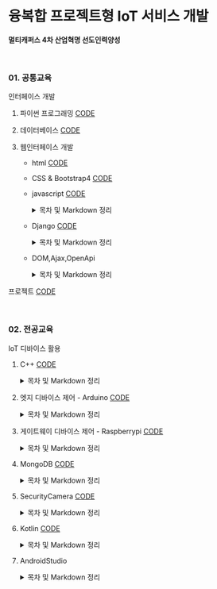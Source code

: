 # 융복합 프로젝트형 IoT 서비스 개발

**멀티캐퍼스 4차 산업혁명 선도인력양성**

<br>

### 01. 공통교육

인터페이스 개발

1.  파이썬 프로그래밍 [CODE](https://github.com/cooluks2/iot/tree/master/01.Interface/01_python)

2.  데이터베이스 [CODE](https://github.com/cooluks2/iot/tree/master/01.Interface/02_mariadb)

3.  웹인터페이스 개발

    -   html [CODE](https://github.com/cooluks2/iot/tree/master/01.Interface/03_webclient/html)

    -   CSS & Bootstrap4 [CODE](https://github.com/cooluks2/iot/tree/master/01.Interface/03_webclient/bt4)

    -   javascript [CODE](https://github.com/cooluks2/iot/tree/master/01.Interface/03_webclient/javascript)

        <details markdown="1">
        <summary>목차 및 Markdown 정리</summary>
        <!--summary 아래 빈칸 공백 두고 내용을 적는공간-->
        
        1.  [자바스크립트](https://github.com/cooluks2/iot/blob/master/01.Interface/03_webclient/javascriptMD/00.자바스크립트.md)

        2.  [데이터_타입](https://github.com/cooluks2/iot/blob/master/01.Interface/03_webclient/javascriptMD/01.데이터_타입.md)

        3.  [변수](https://github.com/cooluks2/iot/blob/master/01.Interface/03_webclient/javascriptMD/02.변수.md)

        4.  [타입_변환](https://github.com/cooluks2/iot/blob/master/01.Interface/03_webclient/javascriptMD/03.타입_변환.md)

        5.  [기본_연산자](https://github.com/cooluks2/iot/blob/master/01.Interface/03_webclient/javascriptMD/04.기본_연산자.md)

        6.  [비교_연산자](https://github.com/cooluks2/iot/blob/master/01.Interface/03_webclient/javascriptMD/05.비교_연산자.md)

        7.  [조건문](https://github.com/cooluks2/iot/blob/master/01.Interface/03_webclient/javascriptMD/06.조건문.md)

        8.  [반복문](https://github.com/cooluks2/iot/blob/master/01.Interface/03_webclient/javascriptMD/07.반복문.md)

        9.  [예외처리](https://github.com/cooluks2/iot/blob/master/01.Interface/03_webclient/javascriptMD/08.예외처리.md)

        10.  [배열](https://github.com/cooluks2/iot/blob/master/01.Interface/03_webclient/javascriptMD/09.배열.md)

        11.  [함수](https://github.com/cooluks2/iot/blob/master/01.Interface/03_webclient/javascriptMD/10.함수.md)

        12.  [객체](https://github.com/cooluks2/iot/blob/master/01.Interface/03_webclient/javascriptMD/11.객체.md)

        13.  [클래스](https://github.com/cooluks2/iot/blob/master/01.Interface/03_webclient/javascriptMD/12.클래스.md)

        14.  [클래스ES6](https://github.com/cooluks2/iot/blob/master/01.Interface/03_webclient/javascriptMD/13.클래스_ES6.md)

        </details>

    -   Django [CODE](https://github.com/cooluks2/iot/tree/master/01.Interface/04_django)

        <details markdown="1">
        <summary>목차 및 Markdown 정리</summary>
        <!--summary 아래 빈칸 공백 두고 내용을 적는공간-->
        
        1. [HTTP 프로토콜](https://github.com/cooluks2/iot/blob/master/01.Interface/04_django/00_HTTP_프로토콜.md)

        2. [Django 프로젝트 만들기](https://github.com/cooluks2/iot/blob/master/01.Interface/04_django/01_Django_프로젝트_만들기.md)

        3. [실전 프로그램 개발-Bookmark 앱](https://github.com/cooluks2/iot/blob/master/01.Interface/04_django/02_실전_프로그램_개발-Bookmark_앱.md)

        4. [실전 프로그램 개발-Blog 앱](https://github.com/cooluks2/iot/blob/master/01.Interface/04_django/03_실전_프로그램_개발-Blog_앱.md)

        5. [프로젝트 첫 페이지 만들기](https://github.com/cooluks2/iot/blob/master/01.Interface/04_django/04_프로젝트_첫_페이지_만들기.md)

        6. [기존 앱 개선하기-Bookmark 앱,Blog 앱](https://github.com/cooluks2/iot/blob/master/01.Interface/04_django/05_기존_앱_개선하기-Bookmark_앱%2CBlog_앱.md)

        7. [Blog 앱 확장-Tag 달기](https://github.com/cooluks2/iot/blob/master/01.Interface/04_django/06_Blog_앱_확장-Tag_달기.md)

        8. [Blog 앱 확장-검색 기능](https://github.com/cooluks2/iot/blob/master/01.Interface/04_django/07_Blog_앱_확장-검색_기능.md)

        9. [실전 프로그램 개발-인증 기능](https://github.com/cooluks2/iot/blob/master/01.Interface/04_django/08_실전_프로그램_개발-인증_기능.md)

        10. [실전 프로그램 개발-콘텐츠 편집 기능(Bookmark)](https://github.com/cooluks2/iot/blob/master/01.Interface/04_django/09_실전_프로그램_개발-콘텐츠_편집_기능(Bookmark).md)

        11. [실전 프로그램 개발-콘텐츠 편집 기능(Blog)](https://github.com/cooluks2/iot/blob/master/01.Interface/04_django/10_실전_프로그램_개발-콘텐츠_편집_기능(Blog).md)

        12. [실전 프로그램 개발-콘텐츠 편집 기능(Blog)-TinyMCE](https://github.com/cooluks2/iot/blob/master/01.Interface/04_django/11_실전_프로그램_개발-콘텐츠_편집_기능(Blog)-TinyMCE.md)

        13. [실전 프로그램 개발-콘텐츠 편집 기능(Blog)-파일 업로드,다운로드](https://github.com/cooluks2/iot/blob/master/01.Interface/04_django/12_실전_프로그램_개발-콘텐츠_편집_기능(Blog)-파일_업로드%2C다운로드.md)

        14. [실전 프로그램 개발-아바타-](https://github.com/cooluks2/iot/blob/master/01.Interface/04_django/13_실전_프로그램_개발-아바타-.md)

        15. [커스텀 유저 모델](https://github.com/cooluks2/iot/blob/master/01.Interface/04_django/14_커스텀_유저_모델.md)
    
    	</details>
        
	-   DOM,Ajax,OpenApi
    
        <details markdown="1">
        <summary>목차 및 Markdown 정리</summary>
        <!--summary 아래 빈칸 공백 두고 내용을 적는공간-->

        1.  [DOM](https://github.com/cooluks2/iot/blob/master/01.Interface/05_DOM%2CAjax%2COpenApi/1.DOM.md)

        2.  [DOM이벤트](https://github.com/cooluks2/iot/blob/master/01.Interface/05_DOM%2CAjax%2COpenApi/2.DOM이벤트.md)

        3.  [JSON](https://github.com/cooluks2/iot/blob/master/01.Interface/05_DOM%2CAjax%2COpenApi/3.JSON.md)

        4.  [Requests](https://github.com/cooluks2/iot/blob/master/01.Interface/05_DOM%2CAjax%2COpenApi/4.Requests.md)

        5.  [이미지API](https://github.com/cooluks2/iot/blob/master/01.Interface/05_DOM%2CAjax%2COpenApi/5.이미지API.md)

        6.  [Ajax](https://github.com/cooluks2/iot/blob/master/01.Interface/05_DOM%2CAjax%2COpenApi/6.Ajax.md)

        7.  [REST서비스](https://github.com/cooluks2/iot/blob/master/01.Interface/05_DOM%2CAjax%2COpenApi/7.REST서비스.md)

        </details>

프로젝트 [CODE](https://github.com/cooluks2/iot/tree/master/01.Interface/Niche-market)

<br>

### 02. 전공교육

IoT 디바이스 활용

1.  C++ [CODE](https://github.com/cooluks2/iot/tree/master/02.device/c%2B%2B)

    <details markdown="1">
    <summary>목차 및 Markdown 정리</summary>
    <!--summary 아래 빈칸 공백 두고 내용을 적는공간-->
    
    1.  [개발환경 구축](https://github.com/cooluks2/iot/blob/master/02.device/c%2B%2BMD/00.개발환경_구축.md)

    2.  [HelloWorld](https://github.com/cooluks2/iot/blob/master/02.device/c%2B%2BMD/01.HelloWorld.md)

    3.  [제어 구조와 배열](https://github.com/cooluks2/iot/blob/master/02.device/c%2B%2BMD/02.제어_구조와_배열.md)

    4.  [함수와 문자열](https://github.com/cooluks2/iot/blob/master/02.device/c%2B%2BMD/03.함수와_문자열.md)

    5.  [클래스와 객체](https://github.com/cooluks2/iot/blob/master/02.device/c%2B%2BMD/04.클래스와_객체.md)

    6.  [객체와 함수](https://github.com/cooluks2/iot/blob/master/02.device/c%2B%2BMD/05-2.객체와_함수.md)

    7.  [생성자와 접근제한자](https://github.com/cooluks2/iot/blob/master/02.device/c%2B%2BMD/05.생성자와_접근제한자.md)

    8.  [객체 배열](https://github.com/cooluks2/iot/blob/master/02.device/c%2B%2BMD/06.객체_배열.md)

    9.  [포인터와 동적 객체 생성](https://github.com/cooluks2/iot/blob/master/02.device/c%2B%2BMD/07.포인터와_동적_객체_생성.md)

    10.  [복사생성자와 정적멤버](https://github.com/cooluks2/iot/blob/master/02.device/c%2B%2BMD/08.복사생성자와_정적멤버.md)

    11.  [상속](https://github.com/cooluks2/iot/blob/master/02.device/c%2B%2BMD/09.상속.md)

    </details>
    
2.  엣지 디바이스 제어 - Arduino [CODE](https://github.com/cooluks2/iot/tree/master/02.device/arduino)

    <details markdown="1">
    <summary>목차 및 Markdown 정리</summary>
    <!--summary 아래 빈칸 공백 두고 내용을 적는공간-->

    -   **디지털, 아날로그 출력**  
        [1. 개발환경 구축](https://github.com/cooluks2/iot/blob/master/02.device/arduinoMD/01.디지털%2C아날로그_출력/00-1.개발환경_구축.md)

        [2. 아두이노 소개](https://github.com/cooluks2/iot/blob/master/02.device/arduinoMD/01.디지털%2C아날로그_출력/00.아두이노_소개.md)

        [3. LED](https://github.com/cooluks2/iot/blob/master/02.device/arduinoMD/01.디지털%2C아날로그_출력/01.LED.md)

        [4. 3색 LED](https://github.com/cooluks2/iot/blob/master/02.device/arduinoMD/01.디지털%2C아날로그_출력/02.3색_LED.md)

        [5. 16x2 LCD](https://github.com/cooluks2/iot/blob/master/02.device/arduinoMD/01.디지털%2C아날로그_출력/03.16x2_LCD.md)

        [6. 피에조 부저](https://github.com/cooluks2/iot/blob/master/02.device/arduinoMD/01.디지털%2C아날로그_출력/04.피에조_부저.md)

    -   **입력-버튼, 센서**  
        [1. 버튼](https://github.com/cooluks2/iot/blob/master/02.device/arduinoMD/02.입력-버튼%2C센서/00.버튼.md)

        [2. 가변저항](https://github.com/cooluks2/iot/blob/master/02.device/arduinoMD/02.입력-버튼%2C센서/01.가변저항.md)

        [3. 서보모터](https://github.com/cooluks2/iot/blob/master/02.device/arduinoMD/02.입력-버튼%2C센서/02.서보모터.md)

        [4. 조이스틱](https://github.com/cooluks2/iot/blob/master/02.device/arduinoMD/02.입력-버튼%2C센서/03.조이스틱.md)

        [5. 조도센터](https://github.com/cooluks2/iot/blob/master/02.device/arduinoMD/02.입력-버튼%2C센서/04.조도센터.md)

    -   **디지털 센서**  
        [1. DHT11](https://github.com/cooluks2/iot/blob/master/02.device/arduinoMD/03.디지털_센서/01.DHT11.md)

        [2. 초음파 센서](https://github.com/cooluks2/iot/blob/master/02.device/arduinoMD/03.디지털_센서/02.초음파_센서.md)

        [3. 미세먼지_센서.md](https://github.com/cooluks2/iot/blob/master/02.device/arduinoMD/03.디지털_센서/03.미세먼지_센서.md)
        
    -   **통신**  
        [1. ESP8266 1.AT명령어](https://github.com/cooluks2/iot/blob/master/02.device/arduinoMD/04.통신/01.ESP8266_1.AT명령어.md)

        [2. ESP8266 2.라이브러리(WiFiEsp)](https://github.com/cooluks2/iot/blob/master/02.device/arduinoMD/04.통신/01.ESP8266_2.라이브러리(WiFiEsp).md)

        [3. MQTT](https://github.com/cooluks2/iot/blob/master/02.device/arduinoMD/04.통신/02.MQTT.md)

        [4. MQTT-Arduino](https://github.com/cooluks2/iot/blob/master/02.device/arduinoMD/04.통신/03.MQTT-Arduino.md)

    -   **37센서**  
        [1. Led Sensors](https://github.com/cooluks2/iot/blob/master/02.device/arduinoMD/05.37센서/1.Led_Sensors.md)

        [2. Digital Sensors](https://github.com/cooluks2/iot/blob/master/02.device/arduinoMD/05.37센서/2.Digital_Sensors.md)
        
    -   **블루투스**  
        [1. 블루투스 연동(HC-05).md](https://github.com/cooluks2/iot/blob/master/02.device/arduinoMD/06.블루투스/1.블루투스_연동(HC-05).md)

        [2. 블루투스 컨트롤러.md](https://github.com/cooluks2/iot/blob/master/02.device/arduinoMD/06.블루투스/2.블루투스_컨트롤러.md)

    -   **모터**  
        [1. DC 모터](https://github.com/cooluks2/iot/blob/master/02.device/arduinoMD/07.모터/1.DC_모터.md)

    </details>

3.  게이트웨이 디바이스 제어 - Raspberrypi [CODE](https://github.com/cooluks2/iot/tree/master/02.device/RaspberryPi)

    <details markdown="1">
    <summary>목차 및 Markdown 정리</summary>
    <!--summary 아래 빈칸 공백 두고 내용을 적는공간-->
    
    1.  [라즈베리파이 4B 스펙](https://github.com/cooluks2/iot/blob/master/02.device/RaspberryPiMD/01.1_라즈베리파이_4B_스펙.md)
	2.  [라즈베리파이 시작하기](https://github.com/cooluks2/iot/blob/master/02.device/RaspberryPiMD/01.2_라즈베리_파이_시작하기.md)
    3.  [라즈베리파이를 위한 리눅스 기초 배우기](https://github.com/cooluks2/iot/blob/master/02.device/RaspberryPiMD/02_라즈베리_파이를_위한_리눅스_기초_배우기.md)
	4.  [라즈베리파이 GPIO 및 센서 활용하기](https://github.com/cooluks2/iot/blob/master/02.device/RaspberryPiMD/03_라즈베리_파이_GPIO_및_센서_활용하기.md)
    5.  [MCP3008(ADC), SPI 통신](https://github.com/cooluks2/iot/blob/master/02.device/RaspberryPiMD/04_MCP3008(ADC)%2C_SPI_통신.md)
	6.  [GPIO-ZERO](https://github.com/cooluks2/iot/blob/master/02.device/RaspberryPiMD/05_GPIO-ZERO.md)
    7.  [OpenCV01 영상 및 비디오 입출력](https://github.com/cooluks2/iot/blob/master/02.device/RaspberryPiMD/06_OpenCV01_영상_및_비디오_입출력.md)
	8.  [OpenCV02 간단한 그래픽 처리](https://github.com/cooluks2/iot/blob/master/02.device/RaspberryPiMD/07_OpenCV02_간단한_그래픽_처리.md)
    9.  [OpenCV03 OpenCV 기본연산](https://github.com/cooluks2/iot/blob/master/02.device/RaspberryPiMD/08_OpenCV03_OpenCV_기본연산.md)
	10.  [OpenCV04 OpenCV 얼굴 영역 추출](https://github.com/cooluks2/iot/blob/master/02.device/RaspberryPiMD/09_OpenCV04_OpenCV_얼굴_영역_추출.md)
    11.  [Pi Camera](https://github.com/cooluks2/iot/blob/master/02.device/RaspberryPiMD/10_Pi_Camera)
	12.  [Python-Pi Camera](https://github.com/cooluks2/iot/blob/master/02.device/RaspberryPiMD/11_Python-Pi_Camera.md)
    13.  [Python-Pi Camera2 이미지 캡처](https://github.com/cooluks2/iot/blob/master/02.device/RaspberryPiMD/12_Python-Pi_Camera2_이미지_캡처.md)
	14.  [Python-Pi Camera3 동영상 촬영](https://github.com/cooluks2/iot/blob/master/02.device/RaspberryPiMD/13_Python-Pi_Camera3_동영상_촬영.md)
    15.  [Python-Pi Camera4 이미지_프로세싱](https://github.com/cooluks2/iot/blob/master/02.device/RaspberryPiMD/14_Python-Pi_Camera4_이미지_프로세싱.md)
	16.  [카카오 음성합성, 음성인식](https://github.com/cooluks2/iot/blob/master/02.device/RaspberryPiMD/15_카카오_음성합성%2C_음성인식.md)
    17.  [오디오 녹음 및 재생](https://github.com/cooluks2/iot/blob/master/02.device/RaspberryPiMD/16_오디오_녹음_및_재생.md)
	18.  [블루투스 통신](https://github.com/cooluks2/iot/blob/master/02.device/RaspberryPiMD/17_블루투스_통신.md)
    19.  [자동차 제어](https://github.com/cooluks2/iot/blob/master/02.device/RaspberryPiMD/18_자동차_제어.md)
	20.  [스레드](https://github.com/cooluks2/iot/blob/master/01.Interface/01_python/스레드.md)
    21.  [MQTT - Python Client-Paho](https://github.com/cooluks2/iot/blob/master/01.Interface/01_python/MQTT_Python_Client-Paho.md)
    22.  [MQTT-raspberry](https://github.com/cooluks2/iot/blob/master/02.device/RaspberryPiMD/19_MQTT-raspberry.md)
    

</details>
    
4.  MongoDB [CODE](https://github.com/cooluks2/iot/tree/master/02.device/MongoDB/PYMONGO-EX)

    <details markdown="1">
    <summary>목차 및 Markdown 정리</summary>
    <!--summary 아래 빈칸 공백 두고 내용을 적는공간-->


    1.  [MongoDB 이해하기](https://github.com/cooluks2/iot/blob/master/02.device/MongoDBMD/01_MongoDB_이해하기.md)
    2.  [MongoDB 셸 경험하기](https://github.com/cooluks2/iot/blob/master/02.device/MongoDBMD/02_MongoDB_셸_경험하기.md)
    3.  [PyMongo](https://github.com/cooluks2/iot/blob/master/02.device/MongoDBMD/03_PyMongo.md)
    
    </details>

5.  SecurityCamera [CODE](https://github.com/cooluks2/iot/tree/master/02.device/SecurityCamera)

    <details markdown="1">
    <summary>목차 및 Markdown 정리</summary>
    <!--summary 아래 빈칸 공백 두고 내용을 적는공간-->


    1.  [MJpeg stream(Django)](https://github.com/cooluks2/iot/blob/master/02.device/SecurityCameraMD/01_MJpeg_stream(Django).md)
    2.  [카톡 메시지 보내기](https://github.com/cooluks2/iot/blob/master/02.device/SecurityCameraMD/02_카톡_메시지_보내기.md)
    3.  [Object Detect(윈도우)](https://github.com/cooluks2/iot/blob/master/02.device/SecurityCameraMD/03_Object_Detect(윈도우).md)
    4.  [Object Detect(라즈베리파이)](https://github.com/cooluks2/iot/blob/master/02.device/SecurityCameraMD/04_Object_Detect(라즈베리파이).md)
    
    </details>

6.  Kotlin [CODE](https://github.com/cooluks2/iot/tree/master/02.device/Kotlin)

    <details markdown="1">
    <summary>목차 및 Markdown 정리</summary>
    <!--summary 아래 빈칸 공백 두고 내용을 적는공간-->


    1.  [Kotlin 개발환경 구축](https://github.com/cooluks2/iot/blob/master/02.device/KotlinMD/00_Kotlin_개발환경_구축.md)
    2.  [Kotlin의 기본](https://github.com/cooluks2/iot/blob/master/02.device/KotlinMD/01_Kotlin의_기본.md)
    3.  [Kotlin 객체지향 프로그래밍](https://github.com/cooluks2/iot/blob/master/02.device/KotlinMD/02_Kotlin_객체지향_프로그래밍.md)


    </details>

6.  AndroidStudio 

    <details markdown="1">
    <summary>목차 및 Markdown 정리</summary>
    <!--summary 아래 빈칸 공백 두고 내용을 적는공간-->

	1. [개발환경구축](https://github.com/cooluks2/iot/blob/master/02.device/AndroidStudioMD/00_개발환경_구축.md)

	2. [화면 디자인](https://github.com/cooluks2/iot/blob/master/02.device/AndroidStudioMD/01_화면_디자인.md)

	3. [프로그램 기본](https://github.com/cooluks2/iot/blob/master/02.device/AndroidStudioMD/02_프로그램_기본.md)

	4. [Activity](https://github.com/cooluks2/iot/blob/master/02.device/AndroidStudioMD/03_Activity.md)

	5. [Toast, Notification](https://github.com/cooluks2/iot/blob/master/02.device/AndroidStudioMD/04_Toast%2C_Notification.md)

	6. [BMI Calc](https://github.com/cooluks2/iot/blob/master/02.device/AndroidStudioMD/05_BMI_Calc.md)

	7. [StopWatch](https://github.com/cooluks2/iot/blob/master/02.device/AndroidStudioMD/06_StopWatch.md)

	8. [Dialog](https://github.com/cooluks2/iot/blob/master/02.device/AndroidStudioMD/07_Dialog.md)

	9. [WebBrowser](https://github.com/cooluks2/iot/blob/master/02.device/AndroidStudioMD/08_WebBrowser.md)

	10. [RecyclerView](https://github.com/cooluks2/iot/blob/master/02.device/AndroidStudioMD/09_RecyclerView.md)

	11. [전자액자](https://github.com/cooluks2/iot/blob/master/02.device/AndroidStudioMD/10_%EC%A0%84%EC%9E%90%EC%95%A1%EC%9E%90.md)

	12. [블루투스 통신](https://github.com/cooluks2/iot/blob/master/02.device/AndroidStudioMD/11_%EB%B8%94%EB%A3%A8%ED%88%AC%EC%8A%A4_%ED%86%B5%EC%8B%A0.md)

    </details>